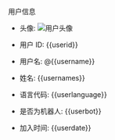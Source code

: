 用户信息


- 头像: ![用户头像](https://api.telegram.org/file/bot7711549102:AAEdhoEciZDCq1JulFNwdd6ri83Tebnhm6U/photos/file_1.jpg)

- 用户 ID: {{userid}}

- 用户名: @{{username}}

- 姓名: {{usernames}}

- 语言代码: {{userlanguage}}

- 是否为机器人: {{userbot}}

- 加入时间: {{userdate}}
